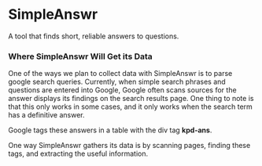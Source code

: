 # SimpleAnswr
A tool that finds short, reliable answers to questions.

<h3>Where SimpleAnswr Will Get its Data</h3>

One of the ways we plan to collect data with SimpleAnswr is to parse google search queries. Currently, when simple search phrases and questions are entered into Google, Google often scans sources for the answer displays its findings on the search results page. One thing to note is that this only works in some cases, and it only works when the search term has a definitive answer. 

Google tags these answers in a table with the div tag <b>kpd-ans</b>.

One way SimpleAnswr gathers its data is by scanning pages, finding these tags, and extracting the useful information.
